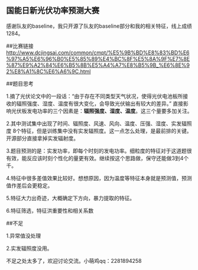 国能日新光伏功率预测大赛
------
感谢队友的baseline，我只开源了队友的baseline部分和我的相关特征，线上成绩1284。

##比赛链接
http://www.dcjingsai.com/common/cmpt/%E5%9B%BD%E8%83%BD%E6%97%A5%E6%96%B0%E5%85%89%E4%BC%8F%E5%8A%9F%E7%8E%87%E9%A2%84%E6%B5%8B%E5%A4%A7%E8%B5%9B_%E6%8E%92%E8%A1%8C%E6%A6%9C.html

##题目思考

1.摘了光伏论文中的一段话：“由于存在不同类型天气状况，使得光伏电池板所接收的辐照强度、湿度、温度有很大变化，会导致光伏输出有较大的差异。”
直接影响光伏板发电功率的三个因素是：**辐照强度、湿度、温度**。这三个量要多加关注。

2.其中测试集中出现了时间、辐照度、风速、风向、温度、压强、湿度、实发辐照度 8个特征，但是训练集中没有实发辐照度。这一点怎么处理，是最前排的关键。开源部分直接拿掉实发辐射度。

3.题目预测的是：实发功率，即每个时刻的发电功率。细粒度的特征对于这道题很有效，能反应该时刻个性化的量更有效。继续按这个思路做，保守还能做3到4个千。

4.特征中很多差值效果比较好。想想原因，因为温度等特征本身就是预测值，预测值作差后会更稳定。

5.特征大力出奇迹，大概确定下方向，暴力提取的特征。

6.特征筛选，特征洪重要性和相关系数

##不足

1.异常值没处理

2.实发辐照度没用。

不足之处太多了，欢迎讨论交流。小萌鸡qq：2281894258




